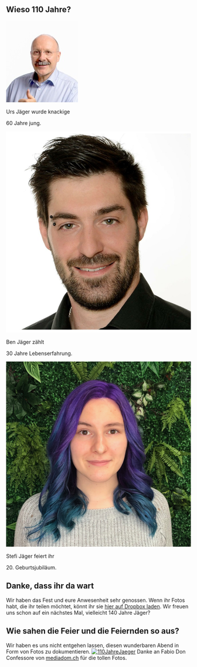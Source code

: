 ## Wieso 110 Jahre?
<div id="profiles">
    <div id="profile-urs">
        <img src="content/urs_2.jpeg" class="profile-pic">
        <div class="profile-text"><span><p>Urs Jäger wurde knackige</p><p>60 Jahre jung.</p></span></div>
    </div>
    <div id="profile-ben">
        <img src="content/ben_2.jpeg" class="profile-pic">
        <div class="profile-text"><span><p>Ben Jäger zählt</p><p>30 Jahre Lebenserfahrung.</p></span></div>
    </div>
    <div id="profile-stefi">
        <img src="content/stefi_2.JPG" class="profile-pic">
        <div class="profile-text"><span><p>Stefi Jäger feiert ihr</p><p>20. Geburtsjubiläum.</p></span></div>
    </div>
</div>

## Danke, dass ihr da wart
Wir haben das Fest und eure Anwesenheit sehr genossen.
Wenn ihr Fotos habt, die ihr teilen möchtet, könnt ihr sie <a href="https://www.dropbox.com/request/U8y5Wrou077DV7RpL7rB" target="_blank" title="Dropbox Link">hier auf Dropbox laden</a>.
Wir freuen uns schon auf ein nächstes Mal, vielleicht 140 Jahre Jäger?

## Wie sahen die Feier und die Feiernden so aus?
Wir haben es uns nicht entgehen lassen, diesen wunderbaren Abend in Form von Fotos zu dokumentieren.
<a data-flickr-embed="true" href="https://www.flickr.com/photos/183336341@N07/albums/72157710247863312" title="110JahreJaeger"><img src="https://live.staticflickr.com/65535/48512964302_44992b3fbc_b.jpg" width="640" height="426" alt="110JahreJaeger"></a><script async="" src="//embedr.flickr.com/assets/client-code.js" charset="utf-8"></script>
Danke an Fabio Don Confessore von <a href="https://mediadom.ch" target="_blank" title="Website des Fotografen">mediadom.ch</a> für die tollen Fotos.

